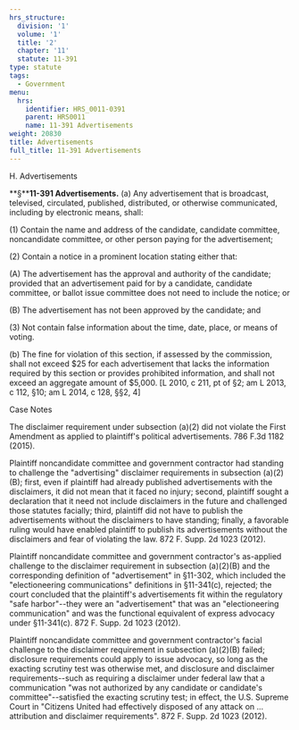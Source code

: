 ```yaml
---
hrs_structure:
  division: '1'
  volume: '1'
  title: '2'
  chapter: '11'
  statute: 11-391
type: statute
tags:
  - Government
menu:
  hrs:
    identifier: HRS_0011-0391
    parent: HRS0011
    name: 11-391 Advertisements
weight: 20830
title: Advertisements
full_title: 11-391 Advertisements
---
```

H. Advertisements

**§****11-391 Advertisements.** (a) Any advertisement that is broadcast, televised, circulated, published, distributed, or otherwise communicated, including by electronic means, shall:

(1) Contain the name and address of the candidate, candidate committee, noncandidate committee, or other person paying for the advertisement;

(2) Contain a notice in a prominent location stating either that:

(A) The advertisement has the approval and authority of the candidate; provided that an advertisement paid for by a candidate, candidate committee, or ballot issue committee does not need to include the notice; or

(B) The advertisement has not been approved by the candidate; and

(3) Not contain false information about the time, date, place, or means of voting.

(b) The fine for violation of this section, if assessed by the commission, shall not exceed $25 for each advertisement that lacks the information required by this section or provides prohibited information, and shall not exceed an aggregate amount of $5,000\. [L 2010, c 211, pt of §2; am L 2013, c 112, §10; am L 2014, c 128, §§2, 4]

Case Notes

The disclaimer requirement under subsection (a)(2) did not violate the First Amendment as applied to plaintiff's political advertisements. 786 F.3d 1182 (2015).

Plaintiff noncandidate committee and government contractor had standing to challenge the "advertising" disclaimer requirements in subsection (a)(2)(B); first, even if plaintiff had already published advertisements with the disclaimers, it did not mean that it faced no injury; second, plaintiff sought a declaration that it need not include disclaimers in the future and challenged those statutes facially; third, plaintiff did not have to publish the advertisements without the disclaimers to have standing; finally, a favorable ruling would have enabled plaintiff to publish its advertisements without the disclaimers and fear of violating the law. 872 F. Supp. 2d 1023 (2012).

Plaintiff noncandidate committee and government contractor's as-applied challenge to the disclaimer requirement in subsection (a)(2)(B) and the corresponding definition of "advertisement" in §11-302, which included the "electioneering communications" definitions in §11-341(c), rejected; the court concluded that the plaintiff's advertisements fit within the regulatory "safe harbor"--they were an "advertisement" that was an "electioneering communication" and was the functional equivalent of express advocacy under §11-341(c). 872 F. Supp. 2d 1023 (2012).

Plaintiff noncandidate committee and government contractor's facial challenge to the disclaimer requirement in subsection (a)(2)(B) failed; disclosure requirements could apply to issue advocacy, so long as the exacting scrutiny test was otherwise met, and disclosure and disclaimer requirements--such as requiring a disclaimer under federal law that a communication "was not authorized by any candidate or candidate's committee"--satisfied the exacting scrutiny test; in effect, the U.S. Supreme Court in "Citizens United had effectively disposed of any attack on ... attribution and disclaimer requirements". 872 F. Supp. 2d 1023 (2012).